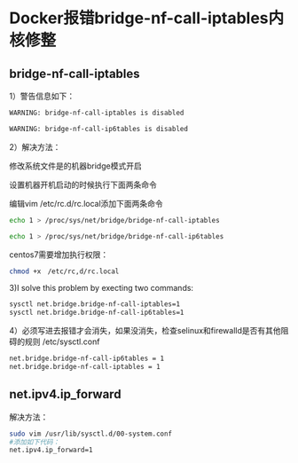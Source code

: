# Docker报错bridge-nf-call-iptables内核修整

## bridge-nf-call-iptables

1）警告信息如下：

```bash
WARNING: bridge-nf-call-iptables is disabled

WARNING: bridge-nf-call-ip6tables is disabled
```

2）解决方法：

修改系统文件是的机器bridge模式开启

设置机器开机启动的时候执行下面两条命令

编辑vim /etc/rc.d/rc.local添加下面两条命令

```bash
echo 1 > /proc/sys/net/bridge/bridge-nf-call-iptables

echo 1 > /proc/sys/net/bridge/bridge-nf-call-ip6tables
```

centos7需要增加执行权限：

```bash
chmod +x　/etc/rc,d/rc.local
```

3)I solve this problem by execting two commands:

```bash
sysctl net.bridge.bridge-nf-call-iptables=1
sysctl net.bridge.bridge-nf-call-ip6tables=1
```

4）必须写进去报错才会消失，如果没消失，检查selinux和firewalld是否有其他阻碍的规则 /etc/sysctl.conf

```bash
net.bridge.bridge-nf-call-ip6tables = 1
net.bridge.bridge-nf-call-iptables = 1
```

## net.ipv4.ip_forward

解决方法：

```bash
sudo vim /usr/lib/sysctl.d/00-system.conf
#添加如下代码：
net.ipv4.ip_forward=1
```

